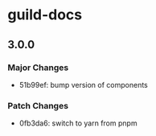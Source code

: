 # guild-docs

## 3.0.0

### Major Changes

- 51b99ef: bump version of components

### Patch Changes

- 0fb3da6: switch to yarn from pnpm

